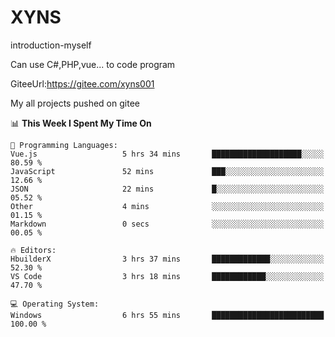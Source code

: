 # XYNS
introduction-myself

Can use C#,PHP,vue... to code program

GiteeUrl:https://gitee.com/xyns001

My all projects pushed on gitee

<!--START_SECTION:waka-->
📊 **This Week I Spent My Time On** 

```text
💬 Programming Languages: 
Vue.js                   5 hrs 34 mins       ████████████████████░░░░░   80.59 % 
JavaScript               52 mins             ███░░░░░░░░░░░░░░░░░░░░░░   12.66 % 
JSON                     22 mins             █░░░░░░░░░░░░░░░░░░░░░░░░   05.52 % 
Other                    4 mins              ░░░░░░░░░░░░░░░░░░░░░░░░░   01.15 % 
Markdown                 0 secs              ░░░░░░░░░░░░░░░░░░░░░░░░░   00.05 % 

🔥 Editors: 
HbuilderX                3 hrs 37 mins       █████████████░░░░░░░░░░░░   52.30 % 
VS Code                  3 hrs 18 mins       ████████████░░░░░░░░░░░░░   47.70 % 

💻 Operating System: 
Windows                  6 hrs 55 mins       █████████████████████████   100.00 % 
```


<!--END_SECTION:waka-->
